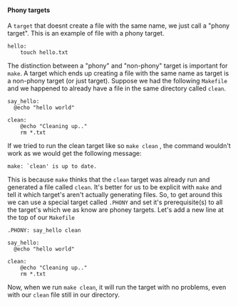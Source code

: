 #### Phony targets
A `target` that doesnt create a file with the same name,  we just call a "phony target". This is an example of file with a phony target.

```
hello:
	touch hello.txt 
```

The distinction between a "phony" and "non-phony" target is important for `make`. A target which ends up creating a file with the same name as target is a non-phony target (or just target). Suppose we had the following `Makefile` and we happened to already have a file in the same directory called `clean`.

```
say_hello:
  @echo "hello world"

clean:
	@echo "Cleaning up.."
	rm *.txt
```

If we tried to run the clean target like so `make clean` , the command wouldn't work as we would get the following message:

```
make: `clean' is up to date.
```

This is because `make` thinks that the `clean` target was already run and generated a file called `clean`.
It's better for us to be explicit with `make` and tell it which target's aren't actually generating files.
So, to get around this we can use a special target called `.PHONY` and set it's prerequisite(s) to all the
target's which we as know are phoney targets. Let's add a new line at the top of our `Makefile`

```
.PHONY: say_hello clean

say_hello:
  @echo "hello world"

clean:
	@echo "Cleaning up.."
	rm *.txt
```

Now, when we run `make clean`, it will run the target with no problems, even with our `clean` file still in our directory.